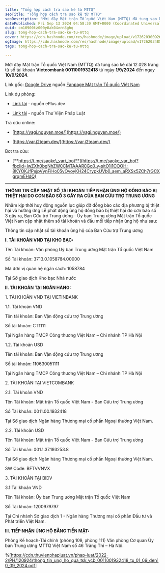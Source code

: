 ```yaml
---
title: "Tổng hợp cách tra sao kê từ MTTQ"
seoTitle: "Tổng hợp cách tra sao kê từ MTTQ"
seoDescription: "Mới đây Mặt trận Tổ quốc Việt Nam (MTTQ) đã tung sao kê dài 12.028 trang từ số tài khoản Vietcombank 0011001932418 từ ngày 1/9/2024 đến ngày 10/9/2024."
datePublished: Fri Sep 13 2024 04:58:30 GMT+0000 (Coordinated Universal Time)
cuid: cm10900tz000y0ak04vrn8ghq
slug: tong-hop-cach-tra-sao-ke-tu-mttq
cover: https://cdn.hashnode.com/res/hashnode/image/upload/v1726203009262/8fc40b16-3b28-4bf6-a3f6-403fed223114.jpeg
ogImage: https://cdn.hashnode.com/res/hashnode/image/upload/v1726203485972/3c1863c8-ab83-414c-af82-1c65c2a33d6b.jpeg
tags: tong-hop-cach-tra-sao-ke-tu-mttq

---
```


Mới đây Mặt trận Tổ quốc Việt Nam (MTTQ) đã tung sao kê dài 12.028 trang từ số tài khoản **Vietcombank 0011001932418** từ ngày **1/9/2024** đến ngày **10/9/2024**.

Link gốc: [Google Drive](https://drive.google.com/file/d/18dIWiReYtJkyuQ_8vSBJWweGaD71rBpu/view?google_abuse=GOOGLE_ABUSE_EXEMPTION%3DID%3D3e0c7490bdf6574d:TM%3D1726203182:C%3Dr:IP%3D2402:800:63b7:ff4f:893b:3e85:cfbd:f7c6-:S%3DjpFNM_3e1j9uAUkksfTh-J8%3B+path%3D/%3B+domain%3Dgoogle.com%3B+expires%3DFri,+13-Sep-2024+07:53:02+GMT) nguồn [Fanpage Mặt trận Tổ quốc Việt Nam](https://www.facebook.com/share/p/7f9pXRQPprLdqTYi/)

Link dự phòng:

* [Link tải](https://github.com/ePlus-DEV/storage/blob/main/saoke/mttq/thong_tin_ung_ho_qua_tsk_vcb_0011001932418_tu_01_09_den10_09_2024.pdf) - nguồn ePlus.dev
    
* [Link tải](https://cdn.thuvienphapluat.vn/phap-luat/2022-2/PH/120924/thong_tin_ung_ho_qua_tsk_vcb_0011001932418_tu_01_09_den10_09_2024.pdf) - nguồn Thư Viện Pháp Luật
    

Tra cứu online:

* [https://yagi.nguyen.moe/](https://yagi.nguyen.moe/)
    
* [https://var.j2team.dev/](https://var.j2team.dev/)
    

Bot tra cứu:

* [**https://t.me/saoke\_var\_bot**](https://t.me/saoke_var_bot?fbclid=IwZXh0bgNhZW0CMTAAAR0Go0_y-sitO1l1OOOH-8KYOKJfPejpVynFiHo05vOvoyKH24CrypkUVb0_aem_aRXSx5ZCh7rGCXgrqmEHdQ)
    

---

**THÔNG TIN CẬP NHẬT SỐ TÀI KHOẢN TIẾP NHẬN ỦNG HỘ ĐỒNG BÀO BỊ THIỆT HẠI DO CƠN BÃO SỐ 3 GÂY RA CỦA BAN CỨU TRỢ TRUNG ƯƠNG**

Nhằm kịp thời huy động nguồn lực giúp đỡ đồng bào các địa phương bị thiệt hại và hưởng ứng Lễ phát động ủng hộ đồng bào bị thiệt hại do cơn bão số 3 gây ra, Ban Cứu trợ Trung ương - Ủy ban Trung ương Mặt trận Tổ quốc Việt Nam cập nhật thêm số tài khoản và đầu mối tiếp nhận ủng hộ như sau:

Thông tin cập nhật số tài khoản ủng hộ của Ban Cứu trợ Trung ương

**I. TÀI KHOẢN VND TẠI KHO BẠC:**

Tên Tài khoản: Văn phòng Uỷ ban Trung ương Mặt trận Tổ quốc Việt Nam

Số Tài khoản: 3713.0.1058784.00000

Mã đơn vị quan hệ ngân sách: 1058784

Tại Sở giao dịch Kho bạc Nhà nước

**II. TÀI KHOẢN TẠI NGÂN HÀNG:**

1\. TÀI KHOẢN VND TẠI VIETINBANK

1.1. Tài khoản VND

Tên tài khoản: Ban Vận động cứu trợ Trung ương

Số tài khoản: CT1111

Tại Ngân hàng TMCP Công thương Việt Nam – Chi nhánh TP Hà Nội

1.2. Tài khoản USD

Tên tài khoản: Ban Vận động cứu trợ Trung ương

Số tài khoản: 110630051111

Tại Ngân hàng TMCP Công thương Việt Nam – Chi nhánh TP Hà Nội

2\. TÀI KHOẢN TẠI VIETCOMBANK

2.1. Tài khoản VND

Tên Tài khoản: Mặt trận Tổ quốc Việt Nam - Ban Cứu trợ Trung ương

Số Tài khoản: 0011.00.1932418

Tại Sở giao dịch Ngân hàng Thương mại cổ phần Ngoại thương Việt Nam.

2.2. Tài khoản USD

Tên Tài khoản: Mặt trận Tổ quốc Việt Nam - Ban Cứu trợ Trung ương

Số Tài khoản: 001.1.37.193253.8

Tại Sở giao dịch Ngân hàng Thương mại cổ phần Ngoại thương Việt Nam.

SW Code: BFTVVNVX

3\. TÀI KHOẢN TẠI BIDV

3.1 Tài khoản VND

Tên Tài khoản: Ủy ban Trung ương Mặt trận Tổ quốc Việt Nam

Số Tài khoản: 1200979797

Tại Chi nhánh Sở giao dịch 1 - Ngân hàng Thương mại cổ phần Đầu tư và Phát triển Việt Nam.

**III. TIẾP NHẬN ỦNG HỘ BẰNG TIỀN MẶT:**

Phòng Kế hoạch-Tài chính (phòng 109, phòng 111) Văn phòng Cơ quan Ủy ban Trung ương MTTQ Việt Nam số 46 Tràng Thi – Hà Nội.

%[https://cdn.thuvienphapluat.vn/phap-luat/2022-2/PH/120924/thong_tin_ung_ho_qua_tsk_vcb_0011001932418_tu_01_09_den10_09_2024.pdf]